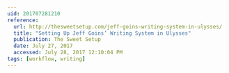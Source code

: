 ```yaml
---
uid: 201707281210
reference:
  url: http://thesweetsetup.com/jeff-goins-writing-system-in-ulysses/
  title: "Setting Up Jeff Goins’ Writing System in Ulysses"
  publication: The Sweet Setup
  date: July 27, 2017
  accessed: July 28, 2017 12:10:04 PM
tags: [workflow, writing]
---
```

